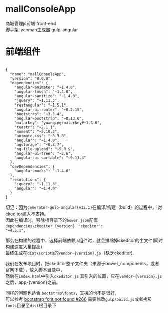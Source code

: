 # mallConsoleApp
商城管理js前端 front-end<br/>
脚手架-yeoman生成器 gulp-angular<br/>

<h1>前端组件</h1>
<pre><code>
{
  "name": "mallConsoleApp",
  "version": "0.0.0",
  "dependencies": {
    "angular-animate": "~1.4.0",
    "angular-touch": "~1.4.0",
    "angular-sanitize": "~1.4.0",
    "jquery": "~1.11.3",
    "restangular": "~1.5.1",
    "angular-ui-router": "~0.2.15",
    "bootstrap": "~3.3.4",
    "angular-bootstrap": "~0.13.0",
    "malarkey": "yuanqing/malarkey#~1.3.0",
    "toastr": "~2.1.1",
    "moment": "~2.10.3",
    "animate.css": "~3.3.0",
    "angular": "~1.4.0",
    "ngstorage": "~0.3.7",
    "ng-file-upload": "~5.0.9",
    "angular-ui-tree": "~2.6",
    "angular-ui-sortable": "~0.13.4"
  },
  "devDependencies": {
    "angular-mocks": "~1.4.0"
  },
  "resolutions": {
    "jquery": "~1.11.3",
    "angular": "~1.4.0"
  }
}
</code></pre>

切记：因为<code>generator-gulp-angular(v12.1)</code>在编译/构建（build）的过程中，
对ckeditor编入不支持。<br>
因此在编译时，移除根目录下的<code>bower.json</code>配置<br>
 <code>dependencies\ckeditor {version}</code>
 <code>        "ckeditor": "~4.5.1",</code>

 那么在构建的过程中，选择前端依赖js组件时，就会排除掉ckeditor的主文件(同时构建速度大量提高)<br>
 最终生成在<code>dist\scripts</code>的<code>vendor-{version}.js</code>（缺乏ckeditor).<br>
 
 我们在发布项目时，把ckeditor整个文件夹（来源于bower_components，或者官网下载），放入脚本目录中，<br>
 然后在<code>index.html</code>中引入<code>ckeditor.js</code>
 其引入的位置，应在<code>vendor-{version}.js</code>之后，app-{version}之前。<br>
 
 同样的问题也适合,<code>bootstrap\fonts</code>，支援的也不是很好,<br>
 可以参考 <a href='https://github.com/Swiip/generator-gulp-angular/issues/266'>bootstrap font not found #266</a>
 需要修改<code>gulp/build.js</code>或者拷贝<code>fonts</code>目录至<code>dist</code>根目录下 
